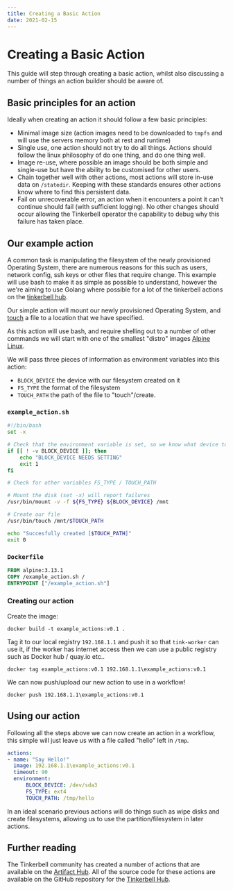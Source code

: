 ```yaml
---
title: Creating a Basic Action
date: 2021-02-15
---
```


# Creating a Basic Action

This guide will step through creating a basic action, whilst also discussing a number of things an action builder should be aware of.

## Basic principles for an action

Ideally when creating an action it should follow a few basic principles:

- Minimal image size (action images need to be downloaded to `tmpfs` and will use the servers memory both at rest and runtime)
- Single use, one action should not try to do all things.
  Actions should follow the linux philosophy of do one thing, and do one thing well.
- Image re-use, where possible an image should be both simple and single-use but have the ability to be customised for other users.
- Chain together well with other actions, most actions will store in-use data on `/statedir`.
  Keeping with these standards ensures other actions know where to find this persistent data.
- Fail on unrecoverable error, an action when it encounters a point it can't continue should fail (with sufficient logging).
  No other changes should occur allowing the Tinkerbell operator the capability to debug why this failure has taken place.

## Our example action

A common task is manipulating the filesystem of the newly provisioned Operating System, there are numerous reasons for this such as users, network config, ssh keys or other files that require change.
This example will use bash to make it as simple as possible to understand, however the we're aiming to use Golang where possible for a lot of the tinkerbell actions on the [tinkerbell hub].

Our simple action will mount our newly provisioned Operating System, and [touch] a file to a location that we have specified.

As this action will use bash, and require shelling out to a number of other commands we will start with one of the smallest "distro" images [Alpine Linux].

We will pass three pieces of information as environment variables into this action:

- `BLOCK_DEVICE` the device with our filesystem created on it
- `FS_TYPE` the format of the filesystem
- `TOUCH_PATH` the path of the file to "touch"/create.

### `example_action.sh`

```sh
#!/bin/bash
set -x

# Check that the environment variable is set, so we know what device to mount
if [[ ! -v BLOCK_DEVICE ]]; then
	echo "BLOCK_DEVICE NEEDS SETTING"
	exit 1
fi

# Check for other variables FS_TYPE / TOUCH_PATH

# Mount the disk (set -x) will report failures
/usr/bin/mount -v -f ${FS_TYPE} ${BLOCK_DEVICE} /mnt

# Create our file
/usr/bin/touch /mnt/$TOUCH_PATH

echo "Succesfully created [$TOUCH_PATH]"
exit 0
```

### `Dockerfile`

```dockerfile
FROM alpine:3.13.1
COPY /example_action.sh /
ENTRYPOINT ["/example_action.sh"]
```

### Creating our action

Create the image:

`docker build -t example_actions:v0.1 .`

Tag it to our local registry `192.168.1.1` and push it so that `tink-worker` can use it, if the worker has internet access then we can use a public registry such as Docker hub / quay.io etc..

`docker tag example_actions:v0.1 192.168.1.1\example_actions:v0.1`

We can now push/upload our new action to use in a workflow!

`docker push 192.168.1.1\example_actions:v0.1`

## Using our action

Following all the steps above we can now create an action in a workflow, this simple will just leave us with a file called "hello" left in `/tmp`.

```yaml
actions:
- name: "Say Hello!"
  image: 192.168.1.1\example_actions:v0.1
  timeout: 90
  environment:
	  BLOCK_DEVICE: /dev/sda3
	  FS_TYPE: ext4
	  TOUCH_PATH: /tmp/hello
```

In an ideal scenario previous actions will do things such as wipe disks and create filesystems, allowing us to use the partition/filesystem in later actions.

## Further reading

The Tinkerbell community has created a number of actions that are available on the [Artifact Hub].
All of the source code for these actions are available on the GitHub repository for the [Tinkerbell Hub].

[alpine linux]: https://alpinelinux.org
[artifact hub]: https://artifacthub.io/packages/search?kind=4
[tinkerbell hub]: https://github.com/tinkerbell/hub/tree/main/actions
[touch]: https://www.tecmint.com/8-pratical-examples-of-linux-touch-command/
